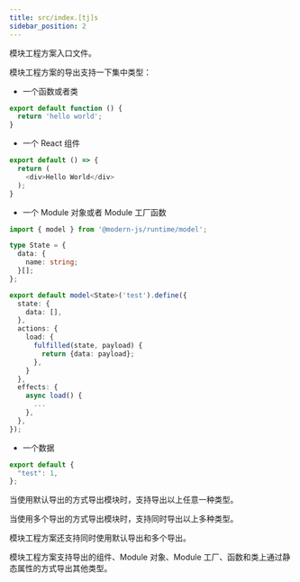 ```yaml
---
title: src/index.[tj]s
sidebar_position: 2
---
```


模块工程方案入口文件。

模块工程方案的导出支持一下集中类型：

- 一个函数或者类

```ts
export default function () {
  return 'hello world';
}
```

- 一个 React 组件

```ts
export default () => {
  return (
    <div>Hello World</div>
  );
}
```

- 一个 Module 对象或者 Module 工厂函数

```ts
import { model } from '@modern-js/runtime/model';

type State = {
  data: {
    name: string;
  }[];
};

export default model<State>('test').define({
  state: {
    data: [],
  },
  actions: {
    load: {
      fulfilled(state, payload) {
        return {data: payload};
      },
    }
  },
  effects: {
    async load() {
      ...
    },
  },
});

```

- 一个数据

```ts
export default {
  "test": 1,
};
```

当使用默认导出的方式导出模块时，支持导出以上任意一种类型。

当使用多个导出的方式导出模块时，支持同时导出以上多种类型。

模块工程方案还支持同时使用默认导出和多个导出。

模块工程方案支持导出的组件、Module 对象、Module 工厂、函数和类上通过静态属性的方式导出其他类型。
